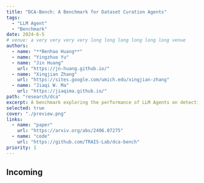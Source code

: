 ```yaml
---
title: "DCA-Bench: A Benchmark for Dataset Curation Agents"
tags:
  - "LLM Agent"
  - "Benchmark"
date: 2024-6-5
# venue: a very very very very long long long long long long venue
authors:
  - name: "**Benhao Huang**"
  - name: "Yingzhuo Yu"
  - name: "Jin Huang"
    url: "https://jn-huang.github.io/"
  - name: "Xingjian Zhang"
    url: "https://sites.google.com/umich.edu/xingjian-zhang"
  - name: "Jiaqi W. Ma"
    url: "https://jiaqima.github.io/"
path: "research/dca"
excerpt: A benchmark exploring the performance of LLM Agents on detecting issues in datasets hosted on popular platforms.
selected: true
cover: "./preview.png"
links:
  - name: "paper"
    url: "https://arxiv.org/abs/2406.07275"
  - name: "code"
    url: "https://github.com/TRAIS-Lab/dca-bench"
priority: 1
---
```


## Incoming

```

```
